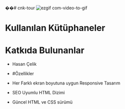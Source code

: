 ��#   c n k - t o u r 
 
 ![ezgif com-video-to-gif](https://github.com/cenktekinadam/cnk-tour/assets/75929156/32b88ff6-371f-40c8-a6b1-dd7d5b13c82a)

# Kullanılan Kütüphaneler

# Katkıda Bulunanlar 
- Hasan Çelik

- #Özellikler
- Her Farklı ekran boyutuna uygun Responsive Tasarım
- SEO Uyumlu HTML Dizimi
- Güncel HTML ve CSS sürümü
